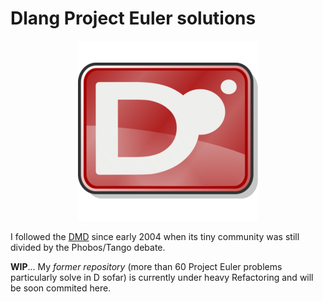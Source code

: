 # Dlang Project Euler solutions

<p align="center"><img src="logo.png"></p>

I followed the [DMD](https://dlang.org/) since early 2004 when its tiny community was still divided by the Phobos/Tango debate.

**WIP**... My _former repository_ (more than 60 Project Euler problems particularly solve in D sofar) is currently under heavy Refactoring and will be soon commited here.
